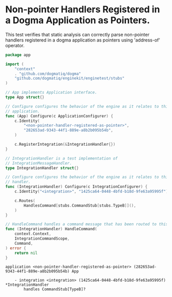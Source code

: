 # Non-pointer Handlers Registered in a Dogma Application as Pointers.

This test verifies that static analysis can correctly parse non-pointer handlers
registered in a dogma application as pointers using 'address-of' operator.

```go au:input au:group=matrix
package app

import (
	"context"
	. "github.com/dogmatiq/dogma"
	"github.com/dogmatiq/enginekit/enginetest/stubs"
)

// App implements Application interface.
type App struct{}

// Configure configures the behavior of the engine as it relates to this
// application.
func (App) Configure(c ApplicationConfigurer) {
	c.Identity(
        "<non-pointer-handler-registered-as-pointer>",
        "282653ad-9343-44f1-889e-a8b2b095b54b",
    )

	c.RegisterIntegration(&IntegrationHandler{})
}

// IntegrationHandler is a test implementation of
// IntegrationMessageHandler.
type IntegrationHandler struct{}

// Configure configures the behavior of the engine as it relates to this
// handler.
func (IntegrationHandler) Configure(c IntegrationConfigurer) {
	c.Identity("<integration>", "1425ca64-0448-4bfd-b18d-9fe63a95995f")

	c.Routes(
		HandlesCommand[stubs.CommandStub[stubs.TypeB]](),
	)
}

// HandleCommand handles a command message that has been routed to this handler.
func (IntegrationHandler) HandleCommand(
	context.Context,
	IntegrationCommandScope,
	Command,
) error {
	return nil
}
```

```au:output au:group=matrix
application <non-pointer-handler-registered-as-pointer> (282653ad-9343-44f1-889e-a8b2b095b54b) App

    - integration <integration> (1425ca64-0448-4bfd-b18d-9fe63a95995f) *IntegrationHandler
        handles CommandStub[TypeB]?
```
